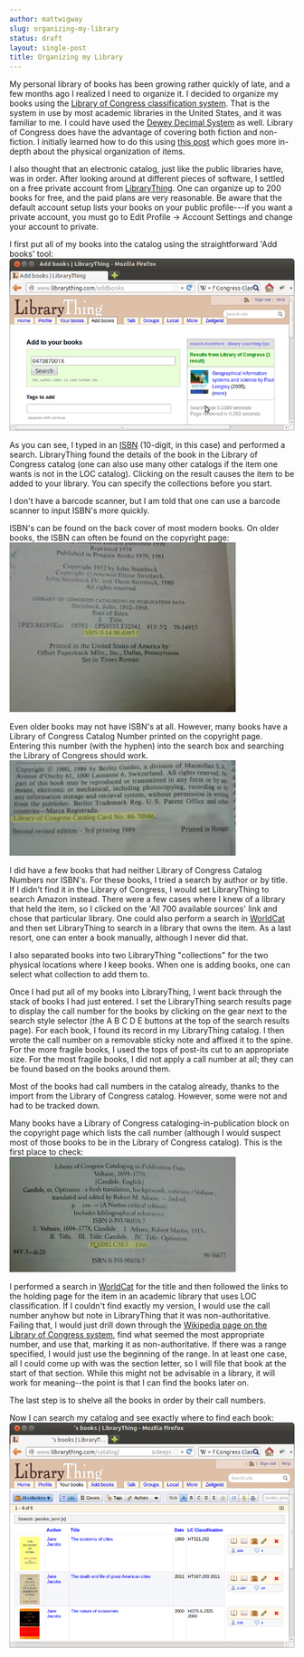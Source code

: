 ```yaml
---
author: mattwigway
slug: organizing-my-library
status: draft
layout: single-post
title: Organizing my Library
---
```


My personal library of books has been growing rather quickly of late, and a few months ago I realized I need to organize it. I decided to organize my books using the [Library of Congress classification system](http://en.wikipedia.org/wiki/Library_of_Congress_classification_system). That is the system in use by most academic libraries in the United States, and it was familiar to me. I could have used the [Dewey Decimal System](http://en.wikipedia.org/wiki/Dewey_Decimal_System) as well. Library of Congress does have the advantage of covering both fiction and non-fiction. I initially learned how to do this using [this post](http://www.xml.com/pub/a/2004/04/28/lcc.html) which goes more in-depth about the physical organization of items.

I also thought that an electronic catalog, just like the public libraries have, was in order. After looking around at different pieces of software, I settled on a free private account from [LibraryThing](http://librarything.com). One can organize up to 200 books for free, and the paid plans are very reasonable. Be aware that the default account setup lists your books on your public profile---if you want a private account, you must go to Edit Profile -> Account Settings and change your account to private.

I first put all of my books into the catalog using the straightforward 'Add books' tool:<br/>
<img src="/img/2012-12-31-organizing-my-library/addBook.png" alt="Adding a book using the LibraryThing Add Books tool" /><br/>

As you can see, I typed in an [ISBN](http://en.wikipedia.org/wiki/ISBN) (10-digit, in this case) and performed a search. LibraryThing found the details of the book in the Library of Congress catalog (one can also use many other catalogs if the item one wants is not in the LOC catalog). Clicking on the result causes the item to be added to your library. You can specify the collections before you start.

I don't have a barcode scanner, but I am told that one can use a barcode scanner to input ISBN's more quickly.

ISBN's can be found on the back cover of most modern books. On older books, the ISBN can often be found on the copyright page:<br/>
<img src="/img/2012-12-31-organizing-my-library/isbn.jpg" alt="Finding an ISBN on a copyright page" /><br/>

Even older books may not have ISBN's at all. However, many books have a Library of Congress Catalog Number printed on the copyright page. Entering this number (with the hyphen) into the search box and searching the Library of Congress should work.<br/>
<img src="/img/2012-12-31-organizing-my-library/lcCardNo.jpg" alt="Finding the Library of Congress call number on a copyright page" /><br/>

I did have a few books that had neither Library of Congress Catalog Numbers nor ISBN's. For these books, I tried a search by author or by title. If I didn't find it in the Library of Congress, I would set LibraryThing to search Amazon instead. There were a few cases where I knew of a library that held the item, so I clicked on the 'All 700 available sources' link and chose that particular library. One could also perform a search in [WorldCat](http://worldcat.org) and then set LibraryThing to search in a library that owns the item. As a last resort, one can enter a book manually, although I never did that.

I also separated books into two LibraryThing "collections" for the two physical locations where I keep books. When one is adding books, one can select what collection to add them to.

Once I had put all of my books into LibraryThing, I went back through the stack of books I had just entered. I set the LibraryThing search results page to display the call number for the books by clicking on the gear next to the search style selector (the A B C D E buttons at the top of the search results page). For each book, I found its record in my LibraryThing catalog. I then wrote the call number on a removable sticky note and affixed it to the spine. For the more fragile books, I used the tops of post-its cut to an appropriate size. For the most fragile books, I did not apply a call number at all; they can be found based on the books around them.

Most of the books had call numbers in the catalog already, thanks to the import from the Library of Congress catalog. However, some were not and had to be tracked down.

Many books have a Library of Congress cataloging-in-publication block on the copyright page which lists the call number (although I would suspect most of those books to be in the Library of Congress catalog). This is the first place to check:<br/>
<img src="/img/2012-12-31-organizing-my-library/cip.jpg" alt="Finding the call number on the copyright page" />

I performed a search in [WorldCat](http://worldcat.org) for the title and then followed the links to the holding page for the item in an academic library that uses LOC classification. If I couldn't find exactly my version, I would use the call number anyhow but note in LibraryThing that it was non-authoritative. Failing that, I would just drill down through the [Wikipedia page on the Library of Congress system](http://en.wikipedia.org/wiki/Library_of_Congress_classification_system), find what seemed the most appropriate number, and use that, marking it as non-authoritative. If there was a range specified, I would just use the beginning of the range. In at least one case, all I could come up with was the section letter, so I will file that book at the start of that section. While this might not be advisable in a library, it will work for meaning--the point is that I can find the books later on.

The last step is to shelve all the books in order by their call numbers.

Now I can search my catalog and see exactly where to find each book:<br/>
<img src="/img/2012-12-31-organizing-my-library/search.png" alt="A search of my personal library catalog, showing several results" />